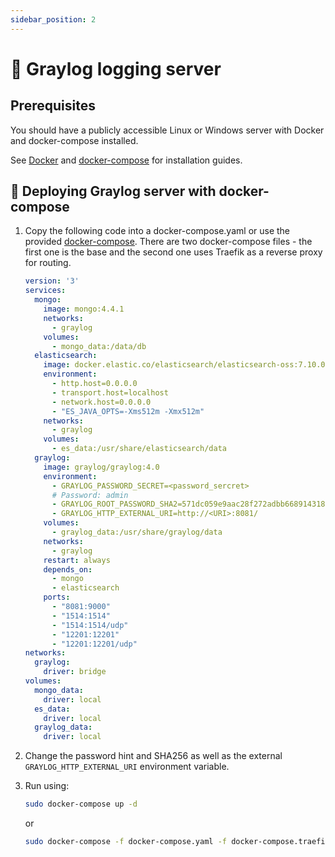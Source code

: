 ```yaml
---
sidebar_position: 2
---
```


# 📜 Graylog logging server

## Prerequisites

You should have a publicly accessible Linux or Windows server with Docker and docker-compose installed.

See [Docker](https://docs.docker.com/engine/install/) and [docker-compose](https://docs.docker.com/compose/install/)
for installation guides.

## 🏃 Deploying Graylog server with docker-compose

1. Copy the following code into a docker-compose.yaml or use the provided [docker-compose](../../docker-compose.yaml). There
   are two docker-compose files - the first one is the base and the second one uses Traefik as a reverse proxy for
   routing.

   ```yaml
   version: '3'
   services:
     mongo:
       image: mongo:4.4.1
       networks:
         - graylog
       volumes:
         - mongo_data:/data/db
     elasticsearch:
       image: docker.elastic.co/elasticsearch/elasticsearch-oss:7.10.0
       environment:
         - http.host=0.0.0.0
         - transport.host=localhost
         - network.host=0.0.0.0
         - "ES_JAVA_OPTS=-Xms512m -Xmx512m"
       networks:
         - graylog
       volumes:
         - es_data:/usr/share/elasticsearch/data
     graylog:
       image: graylog/graylog:4.0
       environment:
         - GRAYLOG_PASSWORD_SECRET=<password_sercret>
         # Password: admin
         - GRAYLOG_ROOT_PASSWORD_SHA2=571dc059e9aac28f272adbb668914318f95f2a2e98cae34d807f54710f6da8dd
         - GRAYLOG_HTTP_EXTERNAL_URI=http://<URI>:8081/
       volumes:
         - graylog_data:/usr/share/graylog/data
       networks:
         - graylog
       restart: always
       depends_on:
         - mongo
         - elasticsearch
       ports:
         - "8081:9000"
         - "1514:1514"
         - "1514:1514/udp"
         - "12201:12201"
         - "12201:12201/udp"
   networks:
     graylog:
       driver: bridge
   volumes:
     mongo_data:
       driver: local
     es_data:
       driver: local
     graylog_data:
       driver: local
   ```

2. Change the password hint and SHA256 as well as the external `GRAYLOG_HTTP_EXTERNAL_URI` environment variable.

3. Run using:

   ```bash
   sudo docker-compose up -d
   ```

   or

   ```bash
   sudo docker-compose -f docker-compose.yaml -f docker-compose.traefik.yaml up -d
   ```